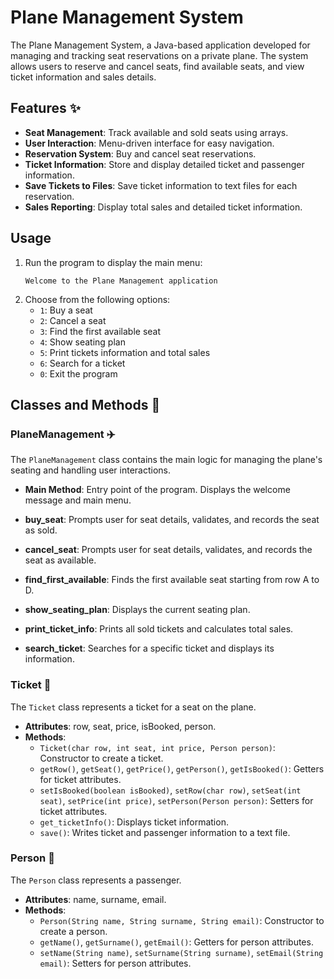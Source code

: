 # Plane Management System

The Plane Management System, a Java-based application developed for managing and tracking seat reservations on a private plane. The system allows users to reserve and cancel seats, find available seats, and view ticket information and sales details.

## Features :sparkles:
- **Seat Management**: Track available and sold seats using arrays.
- **User Interaction**: Menu-driven interface for easy navigation.
- **Reservation System**: Buy and cancel seat reservations.
- **Ticket Information**: Store and display detailed ticket and passenger information.
- **Save Tickets to Files**: Save ticket information to text files for each reservation.
- **Sales Reporting**: Display total sales and detailed ticket information.

## Usage
1. Run the program to display the main menu:
    ```plaintext
    Welcome to the Plane Management application
    ```
2. Choose from the following options:
    - `1`: Buy a seat
    - `2`: Cancel a seat
    - `3`: Find the first available seat
    - `4`: Show seating plan
    - `5`: Print tickets information and total sales
    - `6`: Search for a ticket
    - `0`: Exit the program

## Classes and Methods :page_facing_up:

### PlaneManagement  :airplane:
The `PlaneManagement` class contains the main logic for managing the plane's seating and handling user interactions.

- **Main Method**: Entry point of the program. Displays the welcome message and main menu.
  
- **buy_seat**: Prompts user for seat details, validates, and records the seat as sold.
- **cancel_seat**: Prompts user for seat details, validates, and records the seat as available.
- **find_first_available**: Finds the first available seat starting from row A to D.
- **show_seating_plan**: Displays the current seating plan.
- **print_ticket_info**: Prints all sold tickets and calculates total sales.
- **search_ticket**: Searches for a specific ticket and displays its information.

### Ticket :ticket:
The `Ticket` class represents a ticket for a seat on the plane.

- **Attributes**: row, seat, price, isBooked, person.
- **Methods**:
  - `Ticket(char row, int seat, int price, Person person)`: Constructor to create a ticket.
  - `getRow()`, `getSeat()`, `getPrice()`, `getPerson()`, `getIsBooked()`: Getters for ticket attributes.
  - `setIsBooked(boolean isBooked)`, `setRow(char row)`, `setSeat(int seat)`, `setPrice(int price)`, `setPerson(Person person)`: Setters for ticket attributes.
  - `get_ticketInfo()`: Displays ticket information.
  - `save()`: Writes ticket and passenger information to a text file.

### Person :blond_haired_person:
The `Person` class represents a passenger.

- **Attributes**: name, surname, email.
- **Methods**:
  - `Person(String name, String surname, String email)`: Constructor to create a person.
  - `getName()`, `getSurname()`, `getEmail()`: Getters for person attributes.
  - `setName(String name)`, `setSurname(String surname)`, `setEmail(String email)`: Setters for person attributes.


